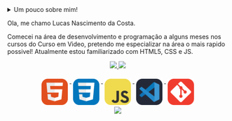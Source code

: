 <!---
LucasNCosta/LucasNCosta is a ✨ special ✨ repository because its `README.md` (this file) appears on your GitHub profile.
You can click the Preview link to take a look at your changes.
--->
 <details>
 <summary>Um pouco sobre mim!
  
 Ola, me chamo Lucas Nascimento da Costa.
  
 Comecei na área de desenvolvimento e programação a alguns meses nos cursos do Curso em Video, pretendo me especializar na área o mais rapido possivel!
  Atualmente estou familiarizado com HTML5, CSS e JS. <!---Pretendo continuar os estudos seguindo em JS e NodeJS para depois prosseguir em React.--->


<div align="center">
  <a href="https://github.com/LucasNCosta">
  <img height="180em" src="https://github-readme-stats.vercel.app/api?username=LucasNCosta&show_icons=true&theme=dark"/>

  <img height="180em" src="https://github-readme-stats.vercel.app/api/top-langs/?username=LucasNCosta&layout=compact&langs_count=16&theme=radical"/>
</div>

<div align="center" style="display: inline_block"><br>
  <img src="https://github.com/tandpfun/skill-icons/raw/main/icons/HTML.svg" alt="HTML" height="60" style="vertical-align:top; margin:4px">
<img src="https://github.com/tandpfun/skill-icons/raw/main/icons/CSS.svg" alt="CSS" height="60" style="vertical-align:top; margin:4px">
<img src="https://github.com/tandpfun/skill-icons/raw/main/icons/JavaScript.svg" alt="Javascript" height="60" style="vertical-align:top; margin:4px">
<img src="https://github.com/tandpfun/skill-icons/raw/main/icons/VSCode-Dark.svg" alt="VS Code" height="60" style="vertical-align:top; margin:4px">
<img src="https://github.com/tandpfun/skill-icons/raw/main/icons/Git.svg" alt="Git" height="60" style="vertical-align:top; margin:4px">

<!---<img src ="https://skillicons.dev/icons?i=nodejs" alt="nodejs" height="60" style="vertical-align:top; margin:4px">
</div>--->
  
<div align="center"> 
  <a href="https://www.instagram.com/lucas.costa19/" target="_blank"><img src="https://img.shields.io/badge/-Instagram-%23E4405F?style=for-the-badge&logo=instagram&logoColor=white" target="_blank"></a> 
 
 <!---<a href="https://www.linkedin.com/in//" target="_blank"><img src="https://img.shields.io/badge/-LinkedIn-%230077B5?style=for-the-badge&logo=linkedin&logoColor=white" target="_blank"></a>--->
</div>
